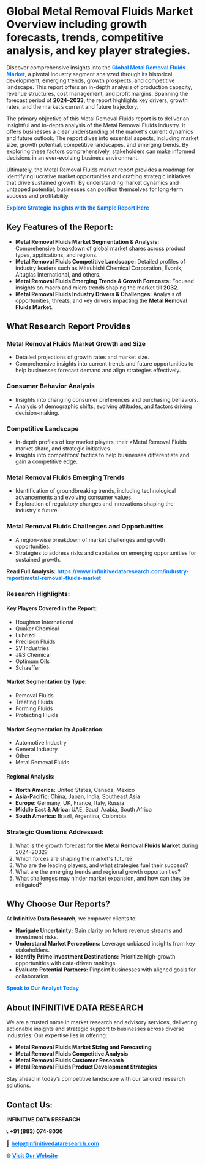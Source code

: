<h1>Global Metal Removal Fluids Market Overview including growth forecasts, trends, competitive analysis, and key player strategies.</h1>
<p>
Discover comprehensive insights into the 
<a href="https://www.infinitivedataresearch.com/industry-report/metal-removal-fluids-market" rel="dofollow" style="color: #007BFF; text-decoration: none;"><strong>Global Metal Removal Fluids Market</strong></a>, a pivotal industry segment analyzed through its historical development, emerging trends, growth prospects, and competitive landscape. This report offers an in-depth analysis of production capacity, revenue structures, cost management, and profit margins. Spanning the forecast period of <strong>2024–2033</strong>, the report highlights key drivers, growth rates, and the market’s current and future trajectory.
</p>
<p>
The primary objective of this Metal Removal Fluids report is to deliver an insightful and in-depth analysis of the Metal Removal Fluids industry. It offers businesses a clear understanding of the market's current dynamics and future outlook. The report dives into essential aspects, including market size, growth potential, competitive landscapes, and emerging trends. By exploring these factors comprehensively, stakeholders can make informed decisions in an ever-evolving business environment.
</p>
<p>
Ultimately, the Metal Removal Fluids market report provides a roadmap for identifying lucrative market opportunities and crafting strategic initiatives that drive sustained growth. By understanding market dynamics and untapped potential, businesses can position themselves for long-term success and profitability.
</p>
<p>
<a href="https://www.infinitivedataresearch.com/request-sample/reportId=111205" style="color: #007BFF; text-decoration: none;"><strong>Explore Strategic Insights with the Sample Report Here</strong></a>
</p>

<h2>Key Features of the Report:</h2>
<ul>
<li><strong>Metal Removal Fluids Market Segmentation & Analysis:</strong> Comprehensive breakdown of global market shares across product types, applications, and regions.</li>
<li><strong>Metal Removal Fluids Competitive Landscape:</strong> Detailed profiles of industry leaders such as Mitsubishi Chemical Corporation, Evonik, Altuglas International, and others.</li>
<li><strong>Metal Removal Fluids Emerging Trends & Growth Forecasts:</strong> Focused insights on macro and micro trends shaping the market till <strong>2032</strong>.</li>
<li><strong>Metal Removal Fluids Industry Drivers & Challenges:</strong> Analysis of opportunities, threats, and key drivers impacting the <strong>Metal Removal Fluids Market</strong>.</li>
</ul>

<h2>What Research Report Provides</h2>
<h3>Metal Removal Fluids Market Growth and Size</h3>
<ul>
<li>Detailed projections of growth rates and market size.</li>
<li>Comprehensive insights into current trends and future opportunities to help businesses forecast demand and align strategies effectively.</li>
</ul>

<h3>Consumer Behavior Analysis</h3>
<ul>
<li>Insights into changing consumer preferences and purchasing behaviors.</li>
<li>Analysis of demographic shifts, evolving attitudes, and factors driving decision-making.</li>
</ul>

<h3>Competitive Landscape</h3>
<ul>
<li>In-depth profiles of key market players, their >Metal Removal Fluids market share, and strategic initiatives.</li>
<li>Insights into competitors' tactics to help businesses differentiate and gain a competitive edge.</li>
</ul>

<h3>Metal Removal Fluids Emerging Trends</h3>
<ul>
<li>Identification of groundbreaking trends, including technological advancements and evolving consumer values.</li>
<li>Exploration of regulatory changes and innovations shaping the industry's future.</li>
</ul>

<h3>Metal Removal Fluids Challenges and Opportunities</h3>
<ul>
<li>A region-wise breakdown of market challenges and growth opportunities.</li>
<li>Strategies to address risks and capitalize on emerging opportunities for sustained growth.</li>
</ul>
<p><strong>Read Full Analysis:</strong> <a href="https://www.infinitivedataresearch.com/industry-report/metal-removal-fluids-market" rel="dofollow" style="color: #007BFF; text-decoration: none;"><strong>https://www.infinitivedataresearch.com/industry-report/metal-removal-fluids-market</strong></a></p>
<h3>Research Highlights:</h3>
<h4>Key Players Covered in the Report:</h4>
<ul><li>Houghton International</li><li>Quaker Chemical</li><li>Lubrizol</li><li>Precision Fluids</li><li>2V Industries</li><li>J&amp;S Chemical</li><li>Optimum Oils</li><li>Schaeffer</li></ul>
<h4>Market Segmentation by Type:</h4>
<ul><li>Removal Fluids</li><li>Treating Fluids</li><li>Forming Fluids</li><li>Protecting Fluids</li></ul>
<h4>Market Segmentation by Application:</h4>
<ul><li>Automotive Industry</li><li>General Industry</li><li>Other</li><li>Metal Removal Fluids</li></ul>

<h4>Regional Analysis:</h4>
<ul>
<li><strong>North America:</strong> United States, Canada, Mexico</li>
<li><strong>Asia-Pacific:</strong> China, Japan, India, Southeast Asia</li>
<li><strong>Europe:</strong> Germany, UK, France, Italy, Russia</li>
<li><strong>Middle East & Africa:</strong> UAE, Saudi Arabia, South Africa</li>
<li><strong>South America:</strong> Brazil, Argentina, Colombia</li>
</ul>

<h3>Strategic Questions Addressed:</h3>
<ol>
<li>What is the growth forecast for the <strong>Metal Removal Fluids Market</strong> during 2024–2032?</li>
<li>Which forces are shaping the market's future?</li>
<li>Who are the leading players, and what strategies fuel their success?</li>
<li>What are the emerging trends and regional growth opportunities?</li>
<li>What challenges may hinder market expansion, and how can they be mitigated?</li>
</ol>

<h2>Why Choose Our Reports?</h2>
<p>At <strong>Infinitive Data Research</strong>, we empower clients to:</p>
<ul>
<li><strong>Navigate Uncertainty:</strong> Gain clarity on future revenue streams and investment risks.</li>
<li><strong>Understand Market Perceptions:</strong> Leverage unbiased insights from key stakeholders.</li>
<li><strong>Identify Prime Investment Destinations:</strong> Prioritize high-growth opportunities with data-driven rankings.</li>
<li><strong>Evaluate Potential Partners:</strong> Pinpoint businesses with aligned goals for collaboration.</li>
</ul>
<p><a href="https://www.infinitivedataresearch.com/industry-report/metal-removal-fluids-market" rel="dofollow" style="color: #007BFF; text-decoration: none;"><strong>Speak to Our Analyst Today</strong></a></p>

<h2>About INFINITIVE DATA RESEARCH</h2>
<p>We are a trusted name in market research and advisory services, delivering actionable insights and strategic support to businesses across diverse industries. Our expertise lies in offering:</p>
<ul>
<li><strong>Metal Removal Fluids Market Sizing and Forecasting</strong></li>
<li><strong>Metal Removal Fluids Competitive Analysis</strong></li>
<li><strong>Metal Removal Fluids Customer Research</strong></li>
<li><strong>Metal Removal Fluids Product Development Strategies</strong></li>
</ul>
<p>Stay ahead in today’s competitive landscape with our tailored research solutions.</p>

<h2>Contact Us:</h2>
<p><strong>INFINITIVE DATA RESEARCH</strong></p>
<p>📞 <strong>+91 (883) 074-8030</strong></p>
<p>📧 <strong><a href="mailto:help@infinitivedataresearch.com" style="color: #007BFF;">help@infinitivedataresearch.com</a></strong></p>
<p>🌐 <strong><a href="https://www.infinitivedataresearch.com" rel="dofollow" style="color: #007BFF;">Visit Our Website</a></strong></p>